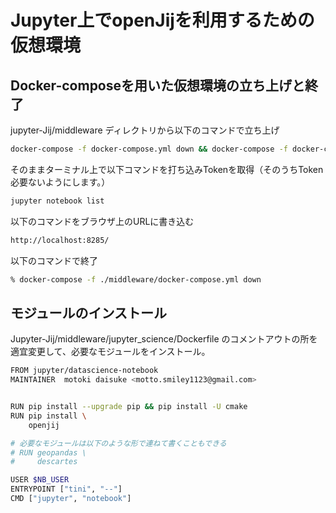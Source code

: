 # Jupyter上でopenJijを利用するための仮想環境
## Docker-composeを用いた仮想環境の立ち上げと終了
jupyter-Jij/middleware ディレクトリから以下のコマンドで立ち上げ

```sh
docker-compose -f docker-compose.yml down && docker-compose -f docker-compose.yml up -d --build && docker-compose exec science bash
```

そのままターミナル上で以下コマンドを打ち込みTokenを取得（そのうちToken必要ないようにします。）
```sh
jupyter notebook list
```

以下のコマンドをブラウザ上のURLに書き込む

```sh
http://localhost:8285/
```


以下のコマンドで終了

```sh
% docker-compose -f ./middleware/docker-compose.yml down                            
```

## モジュールのインストール

Jupyter-Jij/middleware/jupyter_science/Dockerfile のコメントアウトの所を適宜変更して、必要なモジュールをインストール。
```sh
FROM jupyter/datascience-notebook
MAINTAINER  motoki daisuke <motto.smiley1123@gmail.com>


RUN pip install --upgrade pip && pip install -U cmake 
RUN pip install \
    openjij

# 必要なモジュールは以下のような形で連ねて書くこともできる
# RUN geopandas \
#     descartes

USER $NB_USER
ENTRYPOINT ["tini", "--"]
CMD ["jupyter", "notebook"]
```

